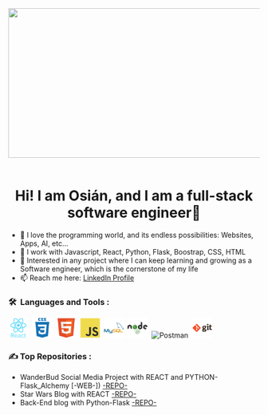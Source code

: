 <div align="center">
<img display="inline-block" width="600" height="300" src=https://res.cloudinary.com/dg4q5s1fc/image/upload/v1715499527/cartoon-629_l6fefl.gif>
<br></br>
<h1>Hi! I am Osián, and I am a full-stack software engineer👋</h1>
</div>

- 👀 I love the programming world, and its endless possibilities: Websites, Apps, AI, etc...
- 🌱 I work with Javascript, React, Python, Flask, Boostrap, CSS, HTML 
- 💞️ Interested in any project where I can keep learning and growing as a Software engineer, which is the cornerstone of my life
- 📫 Reach me here: <a href="https://www.linkedin.com/in/osianjorge/">LinkedIn Profile</a>

### 🛠 &nbsp;Languages and Tools :

<p>
<img src="https://github.com/devicons/devicon/blob/master/icons/react/react-original-wordmark.svg" title="React" alt="React" width="40" height="40"/>&nbsp;
<img src="https://github.com/devicons/devicon/blob/master/icons/css3/css3-plain-wordmark.svg"  title="CSS3" alt="CSS" width="40" height="40"/>&nbsp;
<img src="https://github.com/devicons/devicon/blob/master/icons/html5/html5-original.svg" title="HTML5" alt="HTML" width="40" height="40"/>&nbsp;
<img src="https://github.com/devicons/devicon/blob/master/icons/javascript/javascript-original.svg" title="JavaScript" alt="JavaScript" width="40" height="40"/>&nbsp;
<img src="https://github.com/devicons/devicon/blob/master/icons/mysql/mysql-original-wordmark.svg" title="MySQL"  alt="MySQL" width="40" height="40"/>&nbsp;
<img src="https://github.com/devicons/devicon/blob/master/icons/nodejs/nodejs-original-wordmark.svg" title="NodeJS" alt="NodeJS" width="40" height="40"/>&nbsp;
<img src="https://www.vectorlogo.zone/logos/getpostman/getpostman-icon.svg" title="Postman"  alt="Postman" width="40" height="40"/>&nbsp;
<img src="https://github.com/devicons/devicon/blob/master/icons/git/git-original-wordmark.svg" title="Git" **alt="Git" width="40" height="40"/>&nbsp;
</p>

### ✍️ Top Repositories : 
- WanderBud Social Media Project with REACT and PYTHON-Flask_Alchemy [-WEB-])   [-REPO-](https://github.com/OsianJL/WanderBud)
- Star Wars Blog with REACT [-REPO-](https://github.com/OsianJL/OsianJL-REACT_ROUTER-Star_Wars)
- Back-End blog with Python-Flask [-REPO-](https://github.com/OsianJL/OsianJL-SQLAlchemy-StarWars_Data_Model)
